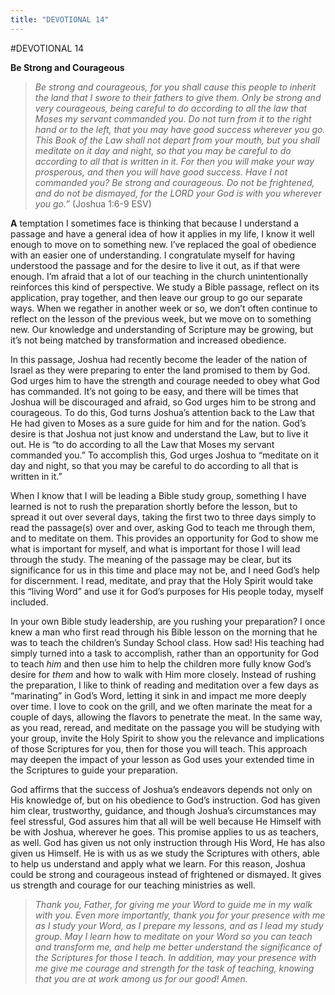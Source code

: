 ```yaml
---
title: "DEVOTIONAL 14"
---
```

#DEVOTIONAL 14

**Be Strong and Courageous**

> *Be strong and courageous, for you shall cause this people to inherit
> the land that I swore to their fathers to give them. Only be strong
> and very courageous, being careful to do according to all the law that
> Moses my servant commanded you. Do not turn from it to the right hand
> or to the left, that you may have good success wherever you go. This
> Book of the Law shall not depart from your mouth, but you shall
> meditate on it day and night, so that you may be careful to do
> according to all that is written in it. For then you will make your
> way prosperous, and then you will have good success. Have I not
> commanded you? Be strong and courageous. Do not be frightened, and do
> not be dismayed, for the LORD your God is with you wherever you go.”*
> (Joshua 1:6-9 ESV)

**A** temptation I sometimes face is thinking that because I understand
a passage and have a general idea of how it applies in my life, I know
it well enough to move on to something new. I’ve replaced the goal of
obedience with an easier one of understanding. I congratulate myself for
having understood the passage and for the desire to live it out, as if
that were enough. I’m afraid that a lot of our teaching in the church
unintentionally reinforces this kind of perspective. We study a Bible
passage, reflect on its application, pray together, and then leave our
group to go our separate ways. When we regather in another week or so,
we don’t often continue to reflect on the lesson of the previous week,
but we move on to something new. Our knowledge and understanding of
Scripture may be growing, but it’s not being matched by transformation
and increased obedience.

In this passage, Joshua had recently become the leader of the nation of
Israel as they were preparing to enter the land promised to them by God.
God urges him to have the strength and courage needed to obey what God
has commanded. It’s not going to be easy, and there will be times that
Joshua will be discouraged and afraid, so God urges him to be strong and
courageous. To do this, God turns Joshua’s attention back to the Law
that He had given to Moses as a sure guide for him and for the nation.
God’s desire is that Joshua not just know and understand the Law, but to
live it out. He is “to do according to all the Law that Moses my servant
commanded you.” To accomplish this, God urges Joshua to “meditate on it
day and night, so that you may be careful to do according to all that is
written in it.”

When I know that I will be leading a Bible study group, something I have
learned is not to rush the preparation shortly before the lesson, but to
spread it out over several days, taking the first two to three days
simply to read the passage(s) over and over, asking God to teach me
through them, and to meditate on them. This provides an opportunity for
God to show me what is important for myself, and what is important for
those I will lead through the study. The meaning of the passage may be
clear, but its significance for us in this time and place may not be,
and I need God’s help for discernment. I read, meditate, and pray that
the Holy Spirit would take this “living Word” and use it for God’s
purposes for His people today, myself included.

In your own Bible study leadership, are you rushing your preparation? I
once knew a man who first read through his Bible lesson on the morning
that he was to teach the children’s Sunday School class. How sad! His
teaching had simply turned into a task to accomplish, rather than an
opportunity for God to teach *him* and then use him to help the children
more fully know God’s desire for *them* and how to walk with Him more
closely. Instead of rushing the preparation, I like to think of reading
and meditation over a few days as “marinating” in God’s Word, letting it
sink in and impact me more deeply over time. I love to cook on the
grill, and we often marinate the meat for a couple of days, allowing the
flavors to penetrate the meat. In the same way, as you read, reread, and
meditate on the passage you will be studying with your group, invite the
Holy Spirit to show you the relevance and implications of those
Scriptures for you, then for those you will teach. This approach may
deepen the impact of your lesson as God uses your extended time in the
Scriptures to guide your preparation.

God affirms that the success of Joshua’s endeavors depends not only on
His knowledge of, but on his obedience to God’s instruction. God has
given him clear, trustworthy, guidance, and though Joshua’s
circumstances may feel stressful, God assures him that all will be well
because He Himself with be with Joshua, wherever he goes. This promise
applies to us as teachers, as well. God has given us not only
instruction through His Word, He has also given us Himself. He is with
us as we study the Scriptures with others, able to help us understand
and apply what we learn. For this reason, Joshua could be strong and
courageous instead of frightened or dismayed. It gives us strength and
courage for our teaching ministries as well.

> *Thank you, Father, for giving me your Word to guide me in my walk
> with you. Even more importantly, thank you for your presence with me
> as I study your Word, as I prepare my lessons, and as I lead my study
> group. May I learn how to meditate on your Word so you can teach and
> transform me, and help me better understand the significance of the
> Scriptures for those I teach. In addition, may your presence with me
> give me courage and strength for the task of teaching, knowing that
> you are at work among us for our good! Amen.*
